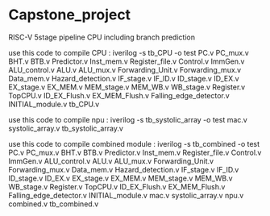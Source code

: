 # Capstone_project
RISC-V 5stage pipeline CPU including branch prediction

use this code to compile CPU : 
iverilog -s tb_CPU -o test PC.v PC_mux.v BHT.v BTB.v Predictor.v Inst_mem.v Register_file.v Control.v ImmGen.v ALU_control.v ALU.v ALU_mux.v Forwarding_Unit.v Forwarding_mux.v Data_mem.v Hazard_detection.v IF_stage.v IF_ID.v ID_stage.v ID_EX.v EX_stage.v EX_MEM.v MEM_stage.v MEM_WB.v WB_stage.v Register.v TopCPU.v ID_EX_Flush.v EX_MEM_Flush.v Falling_edge_detector.v INITIAL_module.v tb_CPU.v


use this code to compile npu :
iverilog -s tb_systolic_array -o test mac.v systolic_array.v tb_systolic_array.v

use this code to compile combined module :
iverilog -s tb_combined -o test PC.v PC_mux.v BHT.v BTB.v Predictor.v Inst_mem.v Register_file.v Control.v ImmGen.v ALU_control.v ALU.v ALU_mux.v Forwarding_Unit.v Forwarding_mux.v Data_mem.v Hazard_detection.v IF_stage.v IF_ID.v ID_stage.v ID_EX.v EX_stage.v EX_MEM.v MEM_stage.v MEM_WB.v WB_stage.v Register.v TopCPU.v ID_EX_Flush.v EX_MEM_Flush.v Falling_edge_detector.v INITIAL_module.v mac.v systolic_array.v npu.v combined.v tb_combined.v